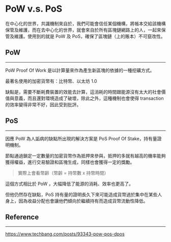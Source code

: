 # PoW v.s. PoS

在中心化的世界，共識機制來自於，我們可能會信任某個機構，將帳本交給該機構保管及維護，而在去中心化的世界，就會來自於所有區塊鏈網路上的人，一起來保管及維護。使用到的就是 PoW 及 PoS，確保了區塊鏈（上的賬本）不可竄改性。

## PoW

---

PoW Proof Of Work 是以計算量來作為產生新區塊的依據的一種挖礦方式。

最著名使用的加密貨幣有：比特幣、以太坊 1.0

缺點是，需要不斷耗費裝置的效能去計算，這消耗的時間跟能源沒有太大的社會價值與意義，而且還對環境造成了破壞，除此之外，這種機制也會使得 transaction 的效率變得非常不好，因此受到批評。



## PoS

---

因應 PoW 為人詬病的缺點所出現的解決方案是 PoS Proof Of Stake，持有量證明機制。

節點通過鎖定一定數量的加密貨幣作為抵押來參與，抵押的多就有越高的機率能夠獲得權益，進行交易驗證和區塊生成，同樣也會獲得一定的獎勵。

> 實際上會看幣齡（幣齡 = 持幣數 x 持幣時間）

這個方式相比於 PoW ，大幅降低了能源的消耗、效率也更高了。

但他仍然存在缺點，PoS 持有量的證明長久下來可能造成貨幣過於集中在某些人身上，因為收益分配也會讓他們傾向於繼續持有而造成貨幣流動性降低。



## Reference

---

https://www.techbang.com/posts/93343-pow-pos-dpos